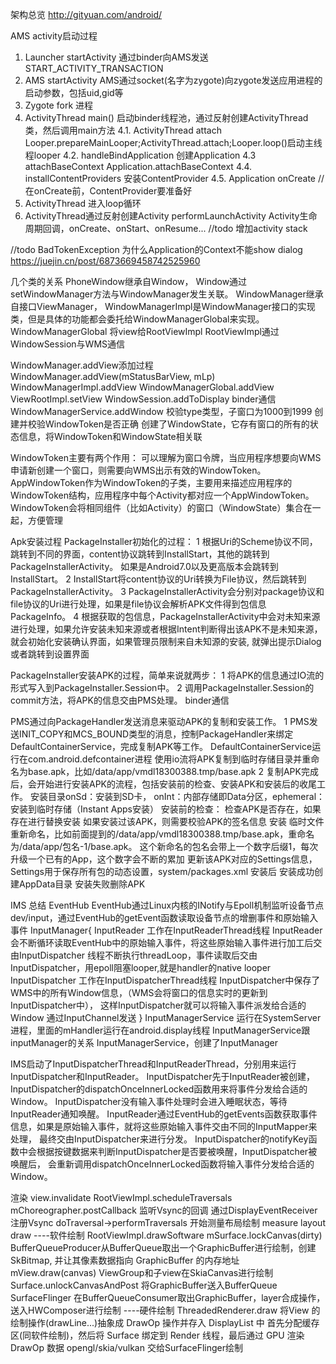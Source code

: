 
架构总览
http://gityuan.com/android/

AMS activity启动过程
1. Launcher startActivity   通过binder向AMS发送START_ACTIVITY_TRANSACTION
2. AMS startActivity   AMS通过socket(名字为zygote)向zygote发送应用进程的启动参数，包括uid,gid等
3. Zygote fork 进程
4. ActivityThread main()     启动binder线程池，通过反射创建ActivityThread类，然后调用main方法
   4.1. ActivityThread attach    Looper.prepareMainLooper;ActivityThread.attach;Looper.loop()启动主线程looper
   4.2. handleBindApplication    创建Application
   4.3  attachBaseContext          Application.attachBaseContext
   4.4. installContentProviders    安装ContentProvider
   4.5. Application onCreate   //在onCreate前，ContentProvider要准备好
5. ActivityThread 进入loop循环
6. ActivityThread通过反射创建Activity    performLaunchActivity
   Activity生命周期回调，onCreate、onStart、onResume... 
//todo 增加activity stack   


//todo BadTokenException   为什么Application的Context不能show dialog
https://juejin.cn/post/6873669458742525960

几个类的关系
PhoneWindow继承自Window，
Window通过setWindowManager方法与WindowManager发生关联。
WindowManager继承自接口ViewManager，
WindowManagerImpl是WindowManager接口的实现类，但是具体的功能都会委托给WindowManagerGlobal来实现。
WindowManagerGlobal 将view给RootViewImpl
RootViewImpl通过WindowSession与WMS通信

WindowManager.addView添加过程
WindowManager.addView(mStatusBarView, mLp)
WindowManagerImpl.addView
WindowManagerGlobal.addView
ViewRootImpl.setView
WindowSession.addToDisplay   binder通信
WindowManagerService.addWindow
校验type类型，子窗口为1000到1999
创建并校验WindowToken是否正确
创建了WindowState，它存有窗口的所有的状态信息，将WindowToken和WindowState相关联

WindowToken主要有两个作用：
可以理解为窗口令牌，当应用程序想要向WMS申请新创建一个窗口，则需要向WMS出示有效的WindowToken。
AppWindowToken作为WindowToken的子类，主要用来描述应用程序的WindowToken结构，应用程序中每个Activity都对应一个AppWindowToken。
WindowToken会将相同组件（比如Activity）的窗口（WindowState）集合在一起，方便管理


Apk安装过程
PackageInstaller初始化的过程：
1 根据Uri的Scheme协议不同，跳转到不同的界面，content协议跳转到InstallStart，其他的跳转到PackageInstallerActivity。
    如果是Android7.0以及更高版本会跳转到InstallStart。
2 InstallStart将content协议的Uri转换为File协议，然后跳转到PackageInstallerActivity。
3 PackageInstallerActivity会分别对package协议和file协议的Uri进行处理，如果是file协议会解析APK文件得到包信息PackageInfo。
4 根据获取的包信息，PackageInstallerActivity中会对未知来源进行处理，如果允许安装未知来源或者根据Intent判断得出该APK不是未知来源，
就会初始化安装确认界面，如果管理员限制来自未知源的安装, 就弹出提示Dialog或者跳转到设置界面


PackageInstaller安装APK的过程，简单来说就两步：
1 将APK的信息通过IO流的形式写入到PackageInstaller.Session中。
2 调用PackageInstaller.Session的commit方法，将APK的信息交由PMS处理。   binder通信

PMS通过向PackageHandler发送消息来驱动APK的复制和安装工作。
1 PMS发送INIT_COPY和MCS_BOUND类型的消息，控制PackageHandler来绑定DefaultContainerService，完成复制APK等工作。
   DefaultContainerService运行在com.android.defcontainer进程
   使用io流将APK复制到临时存储目录并重命名为base.apk，比如/data/app/vmdl18300388.tmp/base.apk
2 复制APK完成后，会开始进行安装APK的流程，包括安装前的检查、安装APK和安装后的收尾工作。
   安装目录onSd：安装到SD卡， onInt：内部存储即Data分区，ephemeral：安装到临时存储（Instant Apps安装）
   安装前的检查：
     检查APK是否存在，如果存在进行替换安装
     如果安装过该APK，则需要校验APK的签名信息
   安装
      临时文件重新命名，比如前面提到的/data/app/vmdl18300388.tmp/base.apk，重命名为/data/app/包名-1/base.apk。
      这个新命名的包名会带上一个数字后缀1，每次升级一个已有的App，这个数字会不断的累加
   更新该APK对应的Settings信息，Settings用于保存所有包的动态设置，system/packages.xml
   安装后
     安装成功创建AppData目录
     安装失败删除APK



IMS
总结
EventHub
  EventHub通过Linux内核的INotify与Epoll机制监听设备节点dev/input，通过EventHub的getEvent函数读取设备节点的增删事件和原始输入事件
InputManager{
   InputReader   工作在InputReaderThread线程
      InputReader会不断循环读取EventHub中的原始输入事件，将这些原始输入事件进行加工后交由InputDispatcher
      线程不断执行threadLoop，事件读取后交由InputDispatcher，用epoll阻塞looper,就是handler的native looper
   InputDispatcher  工作在InputDispatcherThread线程
     InputDispatcher中保存了WMS中的所有Window信息，（WMS会将窗口的信息实时的更新到InputDispatcher中），
     这样InputDispatcher就可以将输入事件派发给合适的Window  通过InputChannel发送
}
InputManagerService   运行在SystemServer进程，里面的mHandler运行在android.display线程
  InputManagerService跟inputManager的关系
  InputManagerService，创建了InputManager

IMS启动了InputDispatcherThread和InputReaderThread，分别用来运行InputDispatcher和InputReader。
InputDispatcher先于InputReader被创建，InputDispatcher的dispatchOnceInnerLocked函数用来将事件分发给合适的Window。
   InputDispatcher没有输入事件处理时会进入睡眠状态，等待InputReader通知唤醒。
InputReader通过EventHub的getEvents函数获取事件信息，如果是原始输入事件，就将这些原始输入事件交由不同的InputMapper来处理，
  最终交由InputDispatcher来进行分发。
InputDispatcher的notifyKey函数中会根据按键数据来判断InputDispatcher是否要被唤醒，InputDispatcher被唤醒后，
   会重新调用dispatchOnceInnerLocked函数将输入事件分发给合适的Window。



渲染
view.invalidate
RootViewImpl.scheduleTraversals
mChoreographer.postCallback   监听Vsync的回调   通过DisplayEventReceiver注册Vsync
doTraversal->performTraversals 开始测量布局绘制
 measure  layout  draw
----软件绘制
RootViewImpl.drawSoftware
mSurface.lockCanvas(dirty)   
BufferQueueProducer从BufferQueue取出一个GraphicBuffer进行绘制，创建SkBitmap, 并让其像素数据指向 GraphicBuffer 的内存地址
mView.draw(canvas)  ViewGroup和子view在SkiaCanvas进行绘制
Surface.unlockCanvasAndPost  将GraphicBuffer送入BufferQueue
SurfaceFlinger 在BufferQueueConsumer取出GraphicBuffer，layer合成操作，送入HWComposer进行绘制
----硬件绘制
ThreadedRenderer.draw
将View 的绘制操作(drawLine...)抽象成 DrawOp 操作并存入 DisplayList 中
首先分配缓存区(同软件绘制)，然后将 Surface 绑定到 Render 线程，最后通过 GPU 渲染 DrawOp 数据    opengl/skia/vulkan
交给SurfaceFlinger绘制